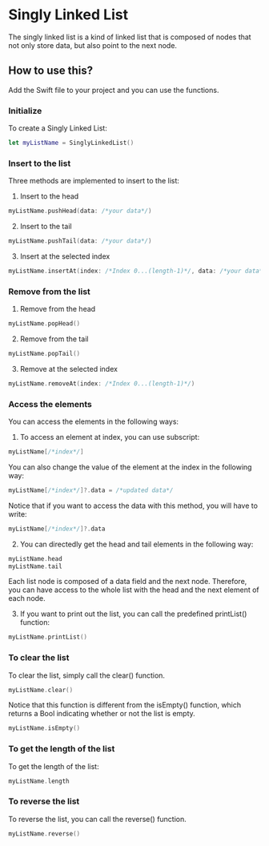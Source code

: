 # Singly Linked List

The singly linked list is a kind of linked list that is composed of nodes that not only store data, but also point to the next node.

## How to use this?

Add the Swift file to your project and you can use the functions.

### Initialize

To create a Singly Linked List:

```swift
let myListName = SinglyLinkedList()
```

### Insert to the list

Three methods are implemented to insert to the list:

1. Insert to the head

```swift
myListName.pushHead(data: /*your data*/)
```

2. Insert to the tail

```swift
myListName.pushTail(data: /*your data*/)
```

3. Insert at the selected index

```swift
myListName.insertAt(index: /*Index 0...(length-1)*/, data: /*your data*/)
```

### Remove from the list

1. Remove from the head

```swift
myListName.popHead()
```

2. Remove from the tail

```swift
myListName.popTail()
```

3. Remove at the selected index

```swift
myListName.removeAt(index: /*Index 0...(length-1)*/)
```

### Access the elements

You can access the elements in the following ways:

1. To access an element at index, you can use subscript:

```swift
myListName[/*index*/]
```

You can also change the value of the element at the index in the following way:

```swift
myListName[/*index*/]?.data = /*updated data*/
```

Notice that if you want to access the data with this method, you will have to write:

```swift
myListName[/*index*/]?.data
```

2. You can directedly get the head and tail elements in the following way:

```swift
myListName.head
myListName.tail
```

Each list node is composed of a data field and the next node. Therefore, you can have access to the whole list with the head and the next element of each node.

3. If you want to print out the list, you can call the predefined printList() function:

```swift
myListName.printList()
```

### To clear the list

To clear the list, simply call the clear() function.

```swift
myListName.clear()
```

Notice that this function is different from the isEmpty() function, which returns a Bool indicating whether or not the list is empty.

```swift
myListName.isEmpty()
```

### To get the length of the list

To get the length of the list:

```swift
myListName.length
```

### To reverse the list

To reverse the list, you can call the reverse() function.

```swift
myListName.reverse()
```
